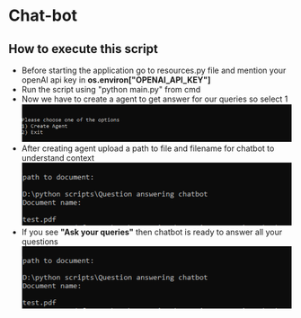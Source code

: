 # Chat-bot

## How to execute this script

* Before starting the application go to resources.py file and mention your openAI api key in **os.environ["OPENAI_API_KEY"]**
* Run the script using "python main.py" from cmd
* Now we have to create a agent to get answer for our queries so select 1 ![picture alt]( pic1.PNG )
* After creating agent upload a path to file and filename for chatbot to understand context ![picture alt]( pic2.PNG )
* If you see **"Ask your queries"** then chatbot is ready to answer all your questions ![picture alt]( pic2.PNG)
